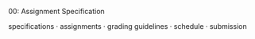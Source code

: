 00: Assignment Specification

specifications · assignments · grading guidelines · schedule · submission